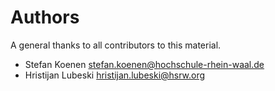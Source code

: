 # Authors

A general thanks to all contributors to this material.

- Stefan Koenen
  [stefan.koenen@hochschule-rhein-waal.de](mailto:stefan.koenen@hochschule-rhein-waal.de)
- Hristijan Lubeski [hristijan.lubeski@hsrw.org](mailto:hristijan.lubeski@hsrw.org)
